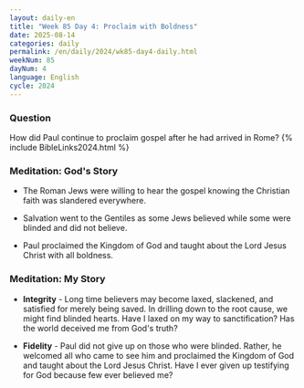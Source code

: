 ```yaml
---
layout: daily-en
title: "Week 85 Day 4: Proclaim with Boldness"
date: 2025-08-14
categories: daily
permalink: /en/daily/2024/wk85-day4-daily.html
weekNum: 85
dayNum: 4
language: English
cycle: 2024
---
```

### Question     
How did Paul continue to proclaim gospel after he had arrived in Rome?
{% include BibleLinks2024.html %} 

### Meditation: God's Story   
+ The Roman Jews were willing to hear the gospel knowing the Christian faith was slandered everywhere. 

+ Salvation went to the Gentiles as some Jews believed while some were blinded and did not believe.  

+ Paul proclaimed the Kingdom of God and taught about the Lord Jesus Christ with all boldness. 

### Meditation: My Story   
+ **Integrity** - Long time believers may become laxed, slackened, and satisfied for merely being saved. In drilling down to the root cause, we might find blinded hearts. Have I laxed on my way to sanctification? Has the world deceived me from God's truth?  

+ **Fidelity** - Paul did not give up on those who were blinded. Rather, he welcomed all who came to see him and proclaimed the Kingdom of God and taught about the Lord Jesus Christ. Have I ever given up testifying for God because few ever believed me?  
